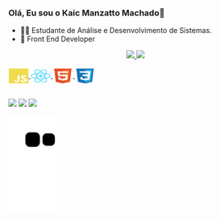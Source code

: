 ### Olá, Eu sou o Kaic Manzatto Machado👋

- 👨‍🎓 Estudante de Análise e Desenvolvimento de Sistemas.
- 🔭 Front End Developer


 <div align= "center">
  <a href="https://github.com/KaicMachado">
  <img height="170em" src='https://github-readme-stats.vercel.app/api?username=KaicMachado&theme=dark&show_icons=true&hide=stars,commits)'/>
  <img height="170em" src="https://github-readme-stats.vercel.app/api/top-langs/?username=KaicMachado&layout=compact&langs_count=7&theme=dark"/>
</div>
  
  <div style="display: inline_block"><br>
  <img align="center" alt="Js" height="30" width="40" src="https://raw.githubusercontent.com/devicons/devicon/master/icons/javascript/javascript-plain.svg">
  <img align="center" alt="React" height="30" width="40" src="https://raw.githubusercontent.com/devicons/devicon/master/icons/react/react-original.svg">
  <img align="center" alt="HTML" height="30" width="40" src="https://raw.githubusercontent.com/devicons/devicon/master/icons/html5/html5-original.svg">
  <img align="center" alt="CSS" height="30" width="40" src="https://raw.githubusercontent.com/devicons/devicon/master/icons/css3/css3-original.svg">
  </div>
  
  ##
  
  <div> 
  <a href="https://instagram.com/kaicmachado" target="_blank"><img src="https://img.shields.io/badge/-Instagram-%23E4405F?style=for-the-badge&logo=instagram&logoColor=white" target="_blank"></a>
 <a href = "mailto:kaicmachado2@gmail.com"><img src="https://img.shields.io/badge/-Gmail-%23333?style=for-the-badge&logo=gmail&logoColor=white" target="_blank"></a>
 <a href= "+5516991171987"> <img src="https://img.shields.io/badge/WhatsApp-25D366?style=for-the-badge&logo=whatsapp&logoColor=white"></a>
  
 
  ![Snake animation](https://github.com/KaicMachado/KaicMachado/blob/output/github-contribution-grid-snake.svg)
 
</div>
